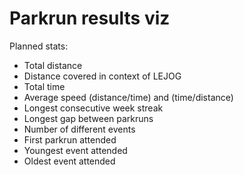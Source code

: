 # Parkrun results viz

Planned stats:

- Total distance
- Distance covered in context of LEJOG
- Total time
- Average speed (distance/time) and (time/distance)
- Longest consecutive week streak
- Longest gap between parkruns
- Number of different events
- First parkrun attended
- Youngest event attended
- Oldest event attended